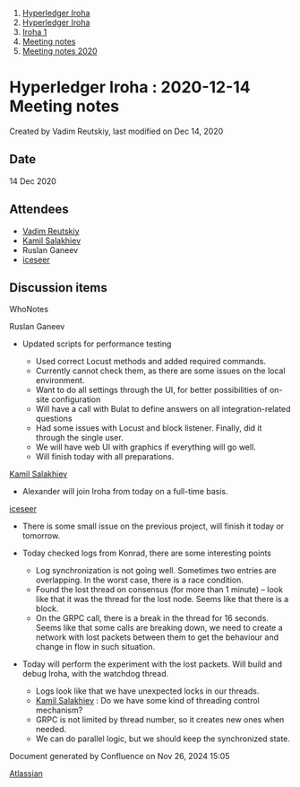 1. [Hyperledger Iroha](index.html)
2. [Hyperledger Iroha](Hyperledger-Iroha_20873224.html)
3. [Iroha 1](Iroha-1_21015959.html)
4. [Meeting notes](Meeting-notes_21016018.html)
5. [Meeting notes 2020](Meeting-notes-2020_21016022.html)

# Hyperledger Iroha : 2020-12-14 Meeting notes

Created by Vadim Reutskiy, last modified on Dec 14, 2020

## Date

14 Dec 2020

## Attendees

- [Vadim Reutskiy](https://lf-hyperledger.atlassian.net/wiki/people/5b8d04b72786fb2bf79a7405?ref=confluence)
- [Kamil Salakhiev](https://lf-hyperledger.atlassian.net/wiki/people/557058:07723e0b-a027-4cc4-ad6d-324e41cccb4d?ref=confluence)
- Ruslan Ganeev
- [iceseer](https://lf-hyperledger.atlassian.net/wiki/people/557058:4990bcb6-a037-4038-8a49-fdcc925bfb4f?ref=confluence)

## Discussion items

WhoNotes

Ruslan Ganeev

- Updated scripts for performance testing
  
  - Used correct Locust methods and added required commands.
  - Currently cannot check them, as there are some issues on the local environment.
  - Want to do all settings through the UI, for better possibilities of on-site configuration
  - Will have a call with Bulat to define answers on all integration-related questions
  - Had some issues with Locust and block listener. Finally, did it through the single user.
  - We will have web UI with graphics if everything will go well.
  - Will finish today with all preparations.

[Kamil Salakhiev](https://lf-hyperledger.atlassian.net/wiki/people/557058:07723e0b-a027-4cc4-ad6d-324e41cccb4d?ref=confluence)

- Alexander will join Iroha from today on a full-time basis.

[iceseer](https://lf-hyperledger.atlassian.net/wiki/people/557058:4990bcb6-a037-4038-8a49-fdcc925bfb4f?ref=confluence)

- There is some small issue on the previous project, will finish it today or tomorrow.
- Today checked logs from Konrad, there are some interesting points
  
  - Log synchronization is not going well. Sometimes two entries are overlapping. In the worst case, there is a race condition.
  - Found the lost thread on consensus (for more than 1 minute) – look like that it was the thread for the lost node. Seems like that there is a block.
  - On the GRPC call, there is a break in the thread for 16 seconds. Seems like that some calls are breaking down, we need to create a network with lost packets between them to get the behaviour and change in flow in such situation.
- Today will perform the experiment with the lost packets. Will build and debug Iroha, with the watchdog thread.
  
  - Logs look like that we have unexpected locks in our threads.
  - [Kamil Salakhiev](https://lf-hyperledger.atlassian.net/wiki/people/557058:07723e0b-a027-4cc4-ad6d-324e41cccb4d?ref=confluence) : Do we have some kind of threading control mechanism?
  - GRPC is not limited by thread number, so it creates new ones when needed.
  - We can do parallel logic, but we should keep the synchronized state.

Document generated by Confluence on Nov 26, 2024 15:05

[Atlassian](http://www.atlassian.com/)
